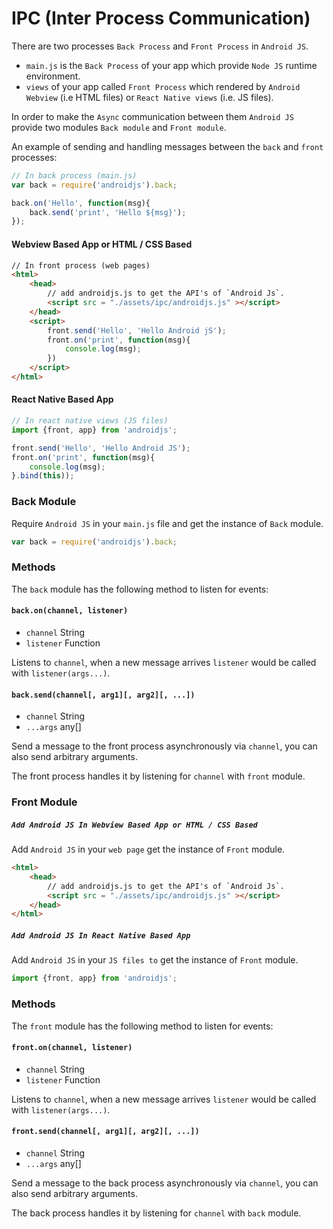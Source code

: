 # IPC (Inter Process Communication)
There are two processes `Back Process` and `Front Process` in `Android JS`.
- `main.js` is the `Back Process` of your app which provide `Node JS` runtime environment.
- `views` of your app called `Front Process` which rendered by `Android Webview` (i.e HTML files) or `React Native views` (i.e. JS files).

In order to make the `Async` communication between them `Android JS` provide two modules `Back module` and `Front module`.

An example of sending and handling messages between the `back` and `front` processes:
```js
// In back process (main.js)
var back = require('androidjs').back;

back.on('Hello', function(msg){
    back.send('print', 'Hello ${msg}');
});
```
#### Webview Based App or HTML / CSS Based  
```html
// In front process (web pages)
<html>
    <head>
        // add androidjs.js to get the API's of `Android Js`.
        <script src = "./assets/ipc/androidjs.js" ></script>
    </head>
    <script>
        front.send('Hello', 'Hello Android jS');
        front.on('print', function(msg){
            console.log(msg);
        })
    </script>
</html>
```

#### React Native Based App
```js
// In react native views (JS files)
import {front, app} from 'androidjs';

front.send('Hello', 'Hello Android JS');
front.on('print', function(msg){
    console.log(msg);
}.bind(this));
```

### Back Module
Require `Android JS` in your `main.js` file and get the instance of `Back` module.

```js
var back = require('androidjs').back;
```

### Methods
The `back` module has the following method to listen for events:

#### `back.on(channel, listener)`
- `channel` String
- `listener` Function

Listens to `channel`, when a new message arrives `listener` would be called with `listener(args...)`.

#### `back.send(channel[, arg1][, arg2][, ...])`
- `channel` String
- `...args` any[]

Send a message to the front process asynchronously via `channel`, you can also send arbitrary arguments.

The front process handles it by listening for `channel` with `front` module.


### Front Module
##### `Add Android JS In Webview Based App or HTML / CSS Based`
Add `Android JS` in your `web page` get the instance of `Front` module.

```html
<html>
    <head>
        // add androidjs.js to get the API's of `Android Js`.
        <script src = "./assets/ipc/androidjs.js" ></script>
    </head>
</html>
```

##### `Add Android JS In React Native Based App`
Add `Android JS` in your `JS files to` get the instance of `Front` module.

```js
import {front, app} from 'androidjs';
```

### Methods
The `front` module has the following method to listen for events:

#### `front.on(channel, listener)`
- `channel` String
- `listener` Function

Listens to `channel`, when a new message arrives `listener` would be called with `listener(args...)`.

#### `front.send(channel[, arg1][, arg2][, ...])`
- `channel` String
- `...args` any[]

Send a message to the back process asynchronously via `channel`, you can also send arbitrary arguments.

The back process handles it by listening for `channel` with `back` module.